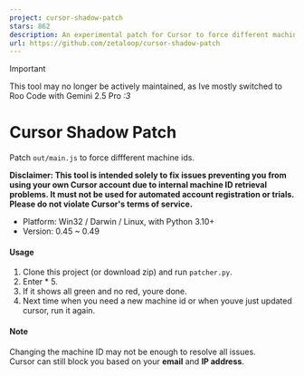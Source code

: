 ```yaml
---
project: cursor-shadow-patch
stars: 862
description: An experimental patch for Cursor to force different machine ids.
url: https://github.com/zetaloop/cursor-shadow-patch
---
```


Important

This tool may no longer be actively maintained, as Ive mostly switched to Roo Code with Gemini 2.5 Pro _:3_

Cursor Shadow Patch
===================

Patch `out/main.js` to force diffferent machine ids.

**Disclaimer: This tool is intended solely to fix issues preventing you from using your own Cursor account due to internal machine ID retrieval problems. It must not be used for automated account registration or trials. Please do not violate Cursor's terms of service.**

-   Platform: Win32 / Darwin / Linux, with Python 3.10+
-   Version: 0.45 ~ 0.49

#### Usage

1.  Clone this project (or download zip) and run `patcher.py`.
2.  Enter \* 5.
3.  If it shows all green and no red, youre done.
4.  Next time when you need a new machine id or when youve just updated cursor, run it again.

#### Note

Changing the machine ID may not be enough to resolve all issues.  
Cursor can still block you based on your **email** and **IP address**.
